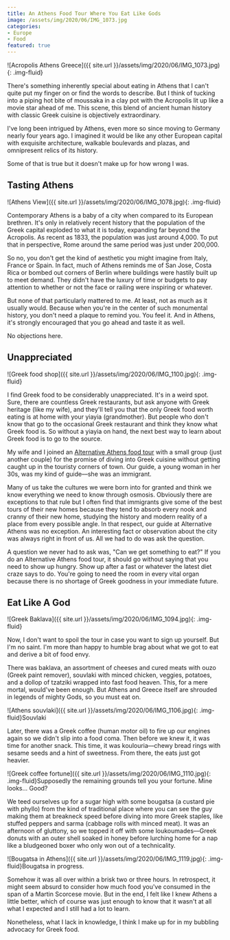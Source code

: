 ```yaml
---
title: An Athens Food Tour Where You Eat Like Gods
image: /assets/img/2020/06/IMG_1073.jpg
categories:
- Europe
- Food
featured: true
---
```


![Acropolis Athens Greece]({{ site.url }}/assets/img/2020/06/IMG_1073.jpg){: .img-fluid}

There's something inherently special about eating in Athens that I can't quite put my finger on or find the words to describe. But I think of tucking into a piping hot bite of moussaka in a clay pot with the Acropolis lit up like a movie star ahead of me. This scene, this blend of ancient human history with classic Greek cuisine is objectively extraordinary.

I've long been intrigued by Athens, even more so since moving to Germany nearly four years ago. I imagined it would be like any other European capital with exquisite architecture, walkable boulevards and plazas, and omnipresent relics of its history.

Some of that is true but it doesn't make up for how wrong I was.

<!-- more -->

## Tasting Athens

![Athens View]({{ site.url }}/assets/img/2020/06/IMG_1078.jpg){: .img-fluid}

Contemporary Athens is a baby of a city when compared to its European brethren. It's only in relatively recent history that the population of the Greek capital exploded to what it is today, expanding far beyond the Acropolis. As recent as 1833, the population was just around 4,000. To put that in perspective, Rome around the same period was just under 200,000.

So no, you don't get the kind of aesthetic you might imagine from Italy, France or Spain. In fact, much of Athens reminds me of San Jose, Costa Rica or bombed out corners of Berlin where buildings were hastily built up to meet demand. They didn't have the luxury of time or budgets to pay attention to whether or not the face or railing were inspiring or whatever.

But none of that particularly mattered to me. At least, not as much as it usually would. Because when you're in the center of such monumental history, you don't need a plaque to remind you. You feel it. And in Athens, it's strongly encouraged that you go ahead and taste it as well.

No objections here.

## Unappreciated

![Greek food shop]({{ site.url }}/assets/img/2020/06/IMG_1100.jpg){: .img-fluid}

I find Greek food to be considerably unappreciated. It's in a weird spot. Sure, there are countless Greek restaurants, but ask anyone with Greek heritage (like my wife), and they'll tell you that the only Greek food worth eating is at home with your yiayia (grandmother). But people who don't know that go to the occasional Greek restaurant and think they know what Greek food is. So without a yiayia on hand, the next best way to learn about Greek food is to go to the source.

My wife and I joined an [Alternative Athens food tour](https://www.alternativeathens.com/) with a small group (just another couple) for the promise of diving into Greek cuisine without getting caught up in the touristy corners of town. Our guide, a young woman in her 30s, was my kind of guide––she was an immigrant. 

Many of us take the cultures we were born into for granted and think we know everything we need to know through osmosis. Obviously there are exceptions to that rule but I often find that immigrants give some of the best tours of their new homes because they tend to absorb every nook and cranny of their new home, studying the history and modern reality of a place from every possible angle. In that respect, our guide at Alternative Athens was no exception. An interesting fact or observation about the city was always right in front of us. All we had to do was ask the question.

A question we never had to ask was, "Can we get something to eat?" If you do an Alternative Athens food tour, it should go without saying that you need to show up hungry. Show up after a fast or whatever the latest diet craze says to do. You're going to need the room in every vital organ because there is no shortage of Greek goodness in your immediate future.

## Eat Like A God

![Greek Baklava]({{ site.url }}/assets/img/2020/06/IMG_1094.jpg){: .img-fluid}

Now, I don't want to spoil the tour in case you want to sign up yourself. But I'm no saint. I'm more than happy to humble brag about what we got to eat and derive a bit of food envy.

There was baklava, an assortment of cheeses and cured meats with ouzo (Greek paint remover), souvlaki with minced chicken, veggies, potatoes, and a dollop of tzatziki wrapped into fast food heaven. This, for a mere mortal, would've been enough. But Athens and Greece itself are shrouded in legends of mighty Gods, so you must eat on. 

![Athens souvlaki]({{ site.url }}/assets/img/2020/06/IMG_1106.jpg){: .img-fluid}Souvlaki

Later, there was a Greek coffee (human motor oil) to fire up our engines again so we didn't slip into a food coma. Then before we knew it, it was time for another snack. This time, it was koulouria––chewy bread rings with sesame seeds and a hint of sweetness. From there, the eats just got heavier. 

![Greek coffee fortune]({{ site.url }}/assets/img/2020/06/IMG_1110.jpg){: .img-fluid}Supposedly the remaining grounds tell you your fortune. Mine looks... Good?

We teed ourselves up for a sugar high with some bougatsa (a custard pie with phyllo) from the kind of traditional place where you can see the guy making them at breakneck speed before diving into more Greek staples, like stuffed peppers and sarma (cabbage rolls with minced meat). It was an afternoon of gluttony, so we topped it off with some loukoumades––Greek donuts with an outer shell soaked in honey before lurching home for a nap like a bludgeoned boxer who only won out of a technicality.

![Bougatsa in Athens]({{ site.url }}/assets/img/2020/06/IMG_1119.jpg){: .img-fluid}Bougatsa in progress.

Somehow it was all over within a brisk two or three hours. In retrospect, it might seem absurd to consider how much food you've consumed in the span of a Martin Scorcese movie. But in the end, I felt like I knew Athens a little better, which of course was just enough to know that it wasn't at all what I expected and I still had a lot to learn.

Nonetheless, what I lack in knowledge, I think I make up for in my bubbling advocacy for Greek food.

